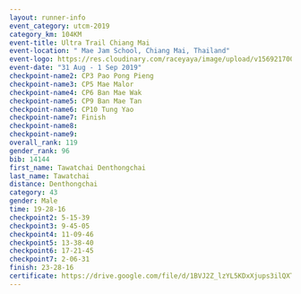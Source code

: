 ```yaml
---
layout: runner-info 
event_category: utcm-2019 
category_km: 104KM 
event-title: Ultra Trail Chiang Mai 
event-location: " Mae Jam School, Chiang Mai, Thailand" 
event-logo: https://res.cloudinary.com/raceyaya/image/upload/v1569217001/logo/ultra-trail-chiangmai_ay7efp.jpg 
event-date: "31 Aug - 1 Sep 2019" 
checkpoint-name2: CP3 Pao Pong Pieng 
checkpoint-name3: CP5 Mae Malor 
checkpoint-name4: CP6 Ban Mae Wak  
checkpoint-name5: CP9 Ban Mae Tan 
checkpoint-name6: CP10 Tung Yao 
checkpoint-name7: Finish 
checkpoint-name8: 
checkpoint-name9: 
overall_rank: 119
gender_rank: 96
bib: 14144
first_name: Tawatchai Denthongchai
last_name: Tawatchai
distance: Denthongchai
category: 43
gender: Male
time: 19-28-16
checkpoint2: 5-15-39
checkpoint3: 9-45-05
checkpoint4: 11-09-46
checkpoint5: 13-38-40
checkpoint6: 17-21-45
checkpoint7: 2-06-31
finish: 23-28-16
certificate: https://drive.google.com/file/d/1BVJ2Z_lzYL5KDxXjups3ilQXTOFv1n9C/view?usp=sharing
---
```

